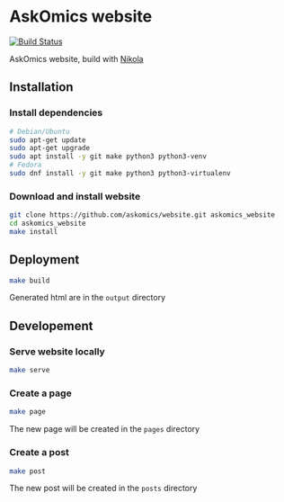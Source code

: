 # AskOmics website

[![Build Status](https://travis-ci.org/askomics/website.svg?branch=master)](https://travis-ci.org/askomics/website)

AskOmics website, build with [Nikola](https://getnikola.com/)


## Installation

### Install dependencies

```bash
# Debian/Ubuntu
sudo apt-get update
sudo apt-get upgrade
sudo apt install -y git make python3 python3-venv
# Fedora
sudo dnf install -y git make python3 python3-virtualenv
```

### Download and install website

```bash
git clone https://github.com/askomics/website.git askomics_website
cd askomics_website
make install
```

## Deployment

```bash
make build
```

Generated html are in the `output` directory


## Developement

### Serve website locally

```bash
make serve
```

### Create a page

```bash
make page
```

The new page will be created in the `pages` directory

### Create a post

```bash
make post
```

The new post will be created in the `posts` directory
